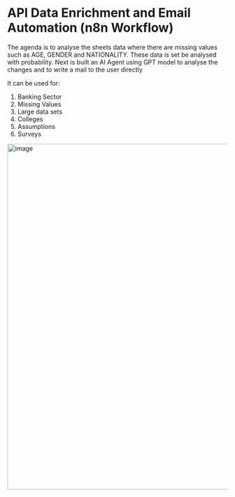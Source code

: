 # API Data Enrichment and Email Automation (n8n Workflow)
The agenda is to analyse the sheets data where there are missing values such as AGE, GENDER and NATIONALITY. These data is set be analysed with probability. Next is built an AI Agent using GPT model to analyse the changes and to write a mail to the user directly

It can be used for:
1. Banking Sector
2. Missing Values
3. Large data sets
4. Colleges
5. Assumptions
6. Surveys

<img width="1600" height="789" alt="image" src="https://github.com/user-attachments/assets/87819368-1e02-4e60-947d-92eac753e9f9" />

